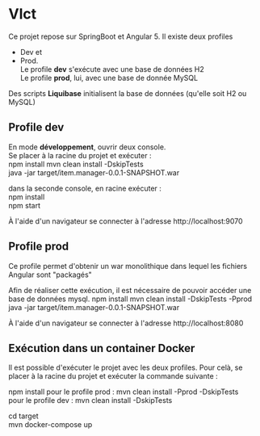 # Vlct

Ce projet repose sur SpringBoot et Angular 5. Il existe deux profiles  
- Dev et  
- Prod.  
Le profile **dev** s'exécute avec une base de données H2  
Le profile **prod**, lui, avec une base de donnée MySQL  

Des scripts **Liquibase** initialisent la base de données (qu'elle soit H2 ou MySQL)  

## Profile dev

En mode **développement**, ouvrir deux console.  
Se placer à la racine du projet et exécuter :  
npm install
mvn clean install -DskipTests  
java -jar target/item.manager-0.0.1-SNAPSHOT.war  

dans la seconde console, en racine exécuter :   
npm install  
npm start  

À l'aide d'un navigateur se connecter à l'adresse http://localhost:9070

## Profile prod

Ce profile permet d'obtenir un war monolithique dans lequel les fichiers Angular sont "packagés"

Afin de réaliser cette exécution, il est nécessaire de pouvoir accéder une base de données mysql.
npm install
mvn clean install -DskipTests -Pprod  
java -jar target/item.manager-0.0.1-SNAPSHOT.war  

À l'aide d'un navigateur se connecter à l'adresse http://localhost:8080

## Exécution dans un container Docker
Il est possible d'exécuter le projet avec les deux profiles. 
Pour celà, se placer à la racine du projet et exécuter la commande suivante :  

npm install
pour le profile prod : mvn clean install -Pprod -DskipTests  
pour le profile dev : mvn clean install -DskipTests  

cd target  
mvn docker-compose up

